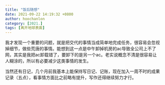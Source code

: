 ```yaml
---
title: "饭后随想"
date: 2021-09-22 14:19:32 +0800
author: hoochanlon
category: [2021.]
tags: [离开地球表面]
---
```


我才发现一个重要的问题，就是把交代的事情当成简单地完成任务，很容易会忽视掉细节，做些荒唐的事情。能想到这一点是中午卸掉机房的ac导致全公司上不了网，其实是我把ac卸载错了，要卸下的是另一个ac。老实说概念不清是很容易让人糊涂的，所以有必要减少这类事情的发生。

当然还有日记，几个月前我基本上能保持写日记、记账，现在加入一周不时的成果记录（五点），看事情方面比之前略有提升，写作还得继续努力才行。

